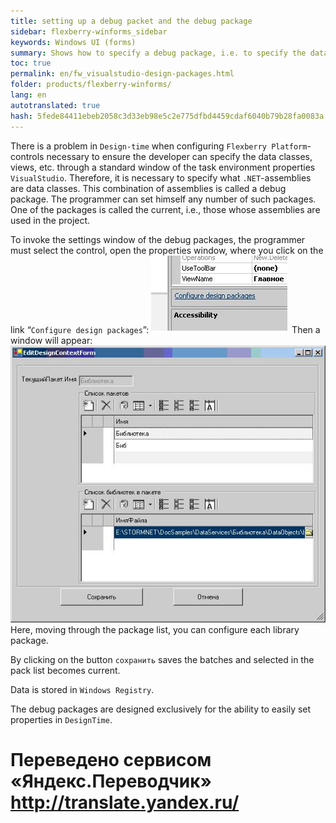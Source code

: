```yaml
--- 
title: setting up a debug packet and the debug package 
sidebar: flexberry-winforms_sidebar 
keywords: Windows UI (forms) 
summary: Shows how to specify a debug package, i.e. to specify the data classes, performances, etc. to set the properties of controls in `DesignTime` 
toc: true 
permalink: en/fw_visualstudio-design-packages.html 
folder: products/flexberry-winforms/ 
lang: en 
autotranslated: true 
hash: 5fede84411ebeb2058c3d33eb98e5c2e775dfbd4459cdaf6040b79b28fa0083a 
--- 
```


There is a problem in `Design-time` when configuring `Flexberry Platform`-controls necessary to ensure the developer can specify the data classes, views, etc. through a standard window of the task environment properties `VisualStudio`. Therefore, it is necessary to specify what `.NET`-assemblies are data classes. This combination of assemblies is called a debug package. The programmer can set himself any number of such packages. One of the packages is called the current, i.e., those whose assemblies are used in the project. 


To invoke the settings window of the debug packages, the programmer must select the control, open the properties window, where you click on the link “`Configure design packages`”: 
![](/images/pages/products/flexberry-winforms/development/primer13.jpg) 
Then a window will appear: 
![](/images/pages/products/flexberry-winforms/development/primer14.jpg) 
Here, moving through the package list, you can configure each library package. 

By clicking on the button `сохранить` saves the batches and selected in the pack list becomes current. 

Data is stored in `Windows Registry`. 

The debug packages are designed exclusively for the ability to easily set properties in `DesignTime`. 





 # Переведено сервисом «Яндекс.Переводчик» http://translate.yandex.ru/